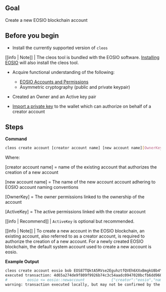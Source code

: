 ## Goal
Create a new EOSIO blockchain account 

## Before you begin

* Install the currently supported version of `cleos`

[[info | Note]]
| The cleos tool is bundled with the EOSIO software. [Installing EOSIO](../../00_install/index.md) will also install the cleos tool. 

* Acquire functional understanding of the following:
  * [EOSIO Accounts and Permissions](https://developers.eos.io/welcome/latest/protocol/accounts_and_permissions)
  * Asymmetric cryptography (public and private keypair) 

* Created an Owner and an Active key pair
* [Import a private key](../02_how-to-guides/how-to-import-a-key.md) to the wallet which can authorize on behalf of a creator account

## Steps

**Command**

```sh
cleos create account [creator account name] [new account name][OwnerKey] [ActiveKey]
```
Where:

[creator account name] = name of the existing account that authorizes the creation of a new account

[new account name] = The name of the new account account adhering to EOSIO account naming conventions

[OwnerKey] = The owner permissions linked to the ownership of the account

[ActiveKey] = The active permissions linked with the creator account

[[info | Recommend]]
| `ActiveKey` is optional but recommended.

[[info | Note]]
| To create a new account in the EOSIO blockchain, an existing account, also referred to as a creator account, is required to authorize the creation of a new account. For a newly created EOSIO blockchain, the default system account used to create a new account is eosio.

**Example Output**
```sh
cleos create account eosio bob EOS87TQktA5RVse2EguhztfQVEh6XXxBmgkU8b4Y5YnGvtYAoLGNN
executed transaction: 4d65a274de9f809f9926b74c3c54aadc0947020bcfb6dd96043d1bcd9c46604c  200 bytes  166 us
#         eosio <= eosio::newaccount            {"creator":"eosio","name":"bob","owner":{"threshold":1,"keys":[{"key":"EOS87TQktA5RVse2EguhztfQVEh6X...
warning: transaction executed locally, but may not be confirmed by the network yet         ]
```
